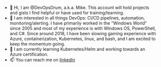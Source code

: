 - 👋 Hi, I am @DevOpsDrum, a.k.a. Mike. This account will hold projects and gists I find helpful or have used for training/learning.
- 👀 I am interested in all things DevOps: CI/CD pipelines, automation, monitoring/alerting. I have primarily worked in the "Windows World" since 2005 and most of my experience is with Windows OS, PowerShell, and C#.
Since around 2018, I have been slowing gaining experience with Azure, containerization, Kubernetes, linux, and bash, and I am excited to keep the momentum going.
- 🌱 I am currently learning Kubernetes/Helm and working towards an Azure certification.
- 📫 You can reach me on [linkedin](https://www.linkedin.com/in/madrum/)

<!---
DevOpsDrum/DevOpsDrum is a ✨ special ✨ repository because its `README.md` (this file) appears on your GitHub profile.
You can click the Preview link to take a look at your changes.
--->
